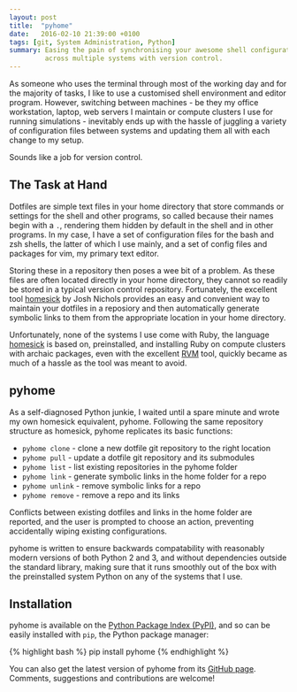 ```yaml
---
layout: post
title:  "pyhome"
date:   2016-02-10 21:39:00 +0100
tags: [git, System Administration, Python]
summary: Easing the pain of synchronising your awesome shell configuration
         across multiple systems with version control.
---
```


As someone who uses the terminal through most of the working day and for the
majority of tasks, I like to use a customised shell environment and editor
program. However, switching between machines - be they my office workstation,
laptop, web servers I maintain or compute clusters I use for running
simulations - inevitably ends up with the hassle of juggling a variety of
configuration files between systems and updating them all with each change to
my setup.

Sounds like a job for version control.

## The Task at Hand

Dotfiles are simple text files in your home directory that store commands or
settings for the shell and other programs, so called because their names begin
with a `.`, rendering them hidden by default in the shell and in other
programs. In my case, I have a set of configuration files for the bash and zsh
shells, the latter of which I use mainly, and a set of config files and
packages for vim, my primary text editor.

Storing these in a repository then poses a wee bit of a problem. As these files
are often located directly in your home directory, they cannot so readily be
stored in a typical version control repository. Fortunately, the excellent tool
[homesick] by Josh Nichols provides an easy and convenient way to maintain your
dotfiles in a reposiory and then automatically generate symbolic links to them
from the appropriate location in your home directory.

Unfortunately, none of the systems I use come with Ruby, the language
[homesick] is based on, preinstalled, and installing Ruby on compute clusters
with archaic packages, even with the excellent [RVM] tool, quickly became as
much of a hassle as the tool was meant to avoid.

## pyhome

As a self-diagnosed Python junkie, I waited until a spare minute and wrote my
own homesick equivalent, pyhome. Following the same repository structure as
homesick, pyhome replicates its basic functions:

* `pyhome clone` - clone a new dotfile git repository to the right location
* `pyhome pull` - update a dotfile git repository and its submodules
* `pyhome list` - list existing repositories in the pyhome folder
* `pyhome link` - generate symbolic links in the home folder for a repo
* `pyhome unlink` - remove symbolic links for a repo
* `pyhome remove` - remove a repo and its links

Conflicts between existing dotfiles and links in the home folder are reported,
and the user is prompted to choose an action, preventing accidentally wiping
existing configurations.

pyhome is written to ensure backwards compatability with reasonably modern
versions of both Python 2 and 3, and without dependencies outside the standard
library, making sure that it runs smoothly out of the box with the preinstalled
system Python on any of the systems that I use.

## Installation

pyhome is available on the [Python Package Index (PyPI)][pyhome-pypi], and so
can be easily installed with `pip`, the Python package manager:

{% highlight bash %}
pip install pyhome
{% endhighlight %}

You can also get the latest version of pyhome from its
[GitHub page][pyhome-github]. Comments, suggestions and contributions are
welcome!

[homesick]: https://github.com/technicalpickles/homesick
[RVM]: https://rvm.io/
[pyhome-pypi]: https://pypi.python.org/pypi/pyhome
[pyhome-github]: https://github.com/acroz/pyhome

